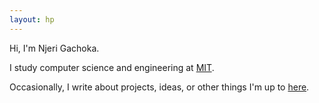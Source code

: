 ```yaml
---
layout: hp
---
```

Hi, I'm Njeri Gachoka.

I study computer science and engineering at [MIT](//mit.edu).

Occasionally, I write about projects, ideas, or other things I'm up to [here](/blog).